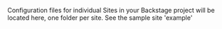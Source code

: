 Configuration files for individual Sites in your Backstage project will be located here, one folder per site.
See the sample site 'example'